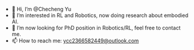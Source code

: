- 👋 Hi, I’m @Checheng Yu
- 🌱 I’m interested in RL and Robotics, now doing research about embodied AI.
- 👀 I’m now looking for PhD position in Robotics/RL, feel free to contact me.
- 📫 How to reach me: ycc2366582449@outlook.com

<!---
Tradewindycc/Tradewindycc is a ✨ special ✨ repository because its `README.md` (this file) appears on your GitHub profile.
You can click the Preview link to take a look at your changes.
--->
